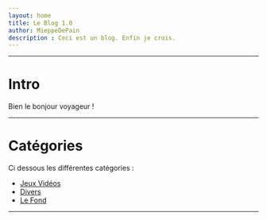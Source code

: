 ```yaml
---
layout: home
title: Le Blog 1.0
author: MieppeDePain
description : Ceci est un blog. Enfin je crois.
---
```


---
# Intro
Bien le bonjour voyageur !

---
# Catégories
Ci dessous les différentes catégories :
- [Jeux Vidéos](categories/jeux_videos.md)
- [Divers](categories/divers.md)
- [Le Fond](categories/le_fond.md)

--- 